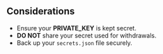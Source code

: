 ## Considerations

- Ensure your **PRIVATE_KEY** is kept secret.
- **DO NOT** share your secret used for withdrawals.
- Back up your `secrets.json` file securely.
